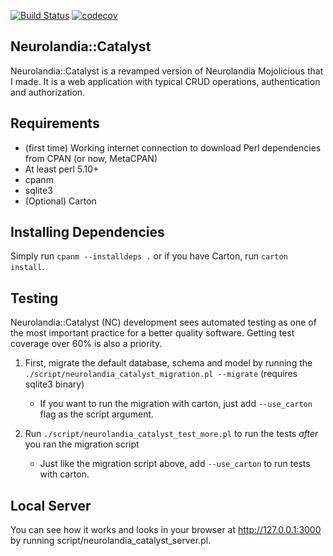 [![Build Status](https://travis-ci.org/momozor/Neurolandia-Catalyst.svg?branch=master)](https://travis-ci.org/momozor/Neurolandia-Catalyst)
[![codecov](https://codecov.io/gh/momozor/Neurolandia-Catalyst/branch/master/graph/badge.svg)](https://codecov.io/gh/momozor/Neurolandia-Catalyst)

Neurolandia::Catalyst
---------------------
Neurolandia::Catalyst is a revamped version of Neurolandia Mojolicious that I made.
It is a web application with typical CRUD operations, authentication and authorization.

Requirements
------------
* (first time) Working internet connection to download Perl dependencies
from CPAN (or now, MetaCPAN)
* At least perl 5.10+
* cpanm
* sqlite3
* (Optional) Carton

Installing Dependencies
-----------------------
Simply run `cpanm --installdeps .` or if you have Carton, run `carton install`.

Testing
-------
Neurolandia::Catalyst (NC) development sees automated testing as one of the
most important practice for a better quality software. Getting test coverage
over 60% is also a priority.

1. First, migrate the default database, schema and model by running the
`./script/neurolandia_catalyst_migration.pl --migrate` (requires sqlite3 binary)
    - If you want to run the migration with carton, just add `--use_carton`
    flag as the script argument. 

2. Run `./script/neurolandia_catalyst_test_more.pl` to run the tests *after*
you ran the migration script
    - Just like the migration script above, add `--use_carton` to run tests
    with carton.

Local Server
------------
You can see how it works and looks in your browser at http://127.0.0.1:3000 by
running script/neurolandia_catalyst_server.pl.
